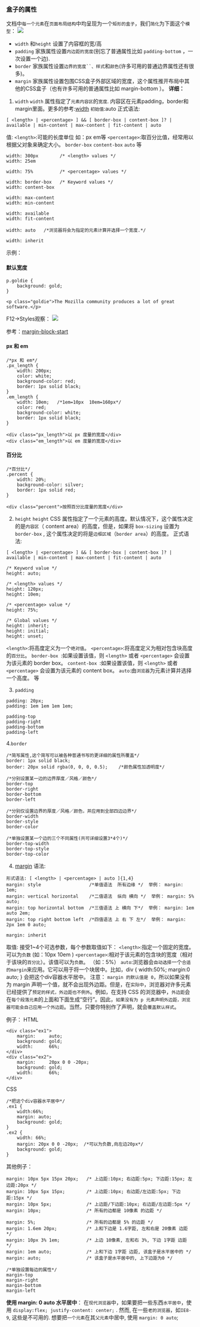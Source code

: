 ### 盒子的属性
文档中`每一个元素`在`页面布局结构`中均呈现为一个`矩形的盒子`，我们`简化`为下面这个`模型`：
![](http://pt2sht59w.bkt.clouddn.com/框模型.png)
- `width` 和`height` 设置了内容框的宽/高
- `padding` 家族属性设置`内边距的宽度`(别忘了普通属性比如 `padding-bottom` ，一次设置一个边).
- `border` 家族属性设置`边界的宽度``、样式`和`颜色`(许多可用的普通边界属性还有很多)。
- `margin` 家族属性设置包围CSS盒子外部区域的宽度，这个属性推开布局中其他的CSS盒子（也有许多可用的普通属性比如 margin-bottom ）。
**详细：**
1. `width`
`width` 属性指定了`元素内容区`的`宽度`. 内容区在元素padding，border和margin里面。更多的参考:[width](https://developer.mozilla.org/zh-CN/docs/Web/CSS/width)
`初始值`:auto
正式语法:
```
[ <length> | <percentage> ] && [ border-box | content-box ]? | available | min-content | max-content | fit-content | auto
```
值:
`<length>`:可能的长度单位 如：px  em等
`<percentage>`:取百分比值，经常用以根据父对象来确定大小。
`border-box` 
`content-box`
`auto`
等

```
width: 300px        /* <length> values */
width: 25em

width: 75%          /* <percentage> values */

width: border-box   /* Keyword values */
width: content-box

width: max-content
width: min-content

width: available
width: fit-content

width: auto   /*浏览器将会为指定的元素计算并选择一个宽度.*/

width: inherit
```
示例：
#### 默认宽度
```
p.goldie {
    background: gold;
}
```
```
<p class="goldie">The Mozilla community produces a lot of great software.</p>
```
F12->Styles观察：
![](http://pt2sht59w.bkt.clouddn.com/blog_imgs/styles.png)

参考：[margin-block-start](https://developer.mozilla.org/zh-CN/docs/Web/CSS/margin-block-start)

#### px 和 em
```
/*px 和 em*/
.px_length {
    width: 200px;
    color: white;
    background-color: red;
    border: 1px solid black;
}
.em_length {
    width: 10em;   /*1em=10px  10em=160px*/
    color: red;
    background-color: white;
    border: 1px solid black;
}
```

```
<div class="px_length">以 px 度量的宽度</div>
<div class="em_length">以 em 度量的宽度</div>
```

#### 百分比
```
/*百分比*/
.percent {
    width: 20%;  
    background-color: silver;
    border: 1px solid red;
}
```

```
<div class="percent">按照百分比度量的宽度</div>
```
2. `height`
`height` CSS 属性指定了一个元素的高度。默认情况下，这个属性决定的是`内容区`（ content area）的高度，但是，如果将 `box-sizing` 设置为  `border-box` , 这个属性决定的将是`边框区域`（`border area`）的高度。
正式语法:
```
[ <length> | <percentage> ] && [ border-box | content-box ]? | available | min-content | max-content | fit-content | auto
```

```
/* Keyword value */
height: auto;

/* <length> values */
height: 120px;
height: 10em;

/* <percentage> value */
height: 75%;

/* Global values */
height: inherit;
height: initial;
height: unset;
```
`<length>`:将高度定义为一个`绝对值`。
`<percentage>`:将高度定义为相对包含块高度的`百分比`。
`border-box `:如果设置该值，则 `<length>` 或者 `<percentage>` 会设置为该元素的 border box。
`content-box `:如果设置该值，则 `<length>` 或者 `<percentage>` 会设置为该元素的 content box。
`auto`:由`浏览器`为元素计算并选择一个高度。
等





3. `padding`
```
padding: 20px;
padding: 1em 1em 1em 1em;

padding-top
padding-right
padding-bottom
padding-left 
```

4.`border`
```
/*简写属性,这个简写可以被各种普通书写的更详细的属性所覆盖*/
border: 1px solid black;   
border: 20px solid rgba(0, 0, 0, 0.5);    /*颜色属性加透明度*/

/*分别设置某一边的边界厚度／风格／颜色*/
border-top
border-right
border-bottom
border-left

/*分别仅设置边界的厚度／风格／颜色，并应用到全部四边边界*/
border-width
border-style
border-color

/*单独设置某一个边的三个不同属性(共可详细设置3*4个)*/
border-top-width
border-top-style
border-top-color
```
4. [margin](https://developer.mozilla.org/zh-CN/docs/Web/CSS/margin)
语法:
```
形式语法: [ <length> | <percentage> | auto ]{1,4}
margin: style                  /*单值语法  所有边缘 */  举例： margin: 1em; 
margin: vertical horizontal    /*二值语法  纵向 横向 */  举例： margin: 5% auto; 
margin: top horizontal bottom  /*三值语法 上 横向 下*/  举例： margin: 1em auto 2em; 
margin: top right bottom left  /*四值语法 上 右 下 左*/  举例： margin: 2px 1em 0 auto; 

margin: inherit
```
取值:
接受1~4个可选参数，每个参数取值如下：
`<length>`:指定一个固定的宽度。可以为`负数` (如：10px  10em )
`<percentage>`:相对于该元素的包含块的宽度（相对于该块的`百分比`）。该值可以为`负数`。 （如：5%）
`auto`:浏览器会`自动选择`一个`合适的margin`来应用。它可以用于将一个块居中。比如，div { width:50%;  margin:0 auto; } 会把这个div容器水平居中。
注意：
`margin 的默认值是 0`，所以如果没有为 margin 声明一个值，就不会出现外边距。但是，在`实际中`，浏览器对许多元素已经提供了`预定的样式，外边距也不例外`。例如，在支持 CSS 的浏览器中，`外边距`会在`每个段落元素`的上面和下面生成“空行”。因此，`如果没有为 p 元素声明外边距，浏览器可能会自己应用一个外边距`。当然，只要你特别作了声明，就会`覆盖默认样式`。

例子：
HTML
```
<div class="ex1">
    margin:     auto;
    background: gold;
    width:      66%;
</div>
<div class="ex2">
    margin:     20px 0 0 -20px;
    background: gold;
    width:      66%;
</div>
```
CSS
```
/*把这个div容器水平居中*/
.ex1 {
    width:66%;
    margin: auto;
    background: gold;
}
.ex2 {
    width: 66%;
    margin: 20px 0 0 -20px;  /*可以为负数,向左边20px*/
    background: gold;
}
```
其他例子：
```
margin: 10px 5px 15px 20px;   /* 上边距:10px; 右边距:5px; 下边距:15px; 左边距:20px */
margin: 10px 5px 15px;        /* 上边距:10px; 右边距/左边距:5px; 下边距:15px */ 
margin: 10px 5px;             /* 上边距/下边距:10px; 右边距/左边距:5px */  
margin: 10px;                 /* 所有的边都是 10像素 的边距 */

margin: 5%;                   /* 所有的边都是 5% 的边距 */
margin: 1.6em 20px;           /* 上和下边是 1.6字距, 左和右是 20像素 边距 */
margin: 10px 3% 1em;          /* 上边 10像素, 左和右 3%, 下边 1字距 边距 */
margin: 1em auto;             /* 上和下边 1字距 边距, 该盒子是水平居中的 */
margin: auto;                 /* 该盒子是水平居中的, 上下边距为0 */

/*单独设置每边的属性*/
margin-top
margin-right
margin-bottom
margin-left
```
**使用 margin: 0 auto 水平居中**：
在`现代浏览器`中，如果要把一些东西`水平居中`，使用 `display:flex; justify-content: center;` .
然而, 在一些`老的浏览器`，如`IE8-9`, 这些是不可用的. 想要把`一个元素`在其`父元素`中居中, 使用 `margin: 0 auto`;

